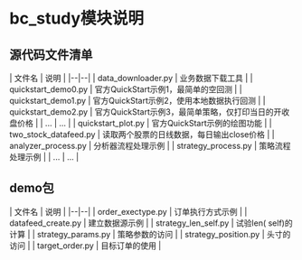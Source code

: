# bc_study模块说明

## 源代码文件清单

| 文件名 | 说明 | |--|--| | data_downloader.py | 业务数据下载工具 | | quickstart_demo0.py | 官方QuickStart示例1，最简单的空回测 | |
quickstart_demo1.py | 官方QuickStart示例2，使用本地数据执行回测 | | quickstart_demo2.py | 官方QuickStart示例3，最简单策略，仅打印当日的开收盘价格 | | ... |
... | | quickstart_plot.py | 官方QuickStart示例的绘图功能 | | two_stock_datafeed.py | 读取两个股票的日线数据，每日输出close价格 | |
analyzer_process.py | 分析器流程处理示例 | | strategy_process.py | 策略流程处理示例 | | ... | ... |

## demo包

| 文件名 | 说明 | |--|--| | order_exectype.py | 订单执行方式示例 | | datafeed_create.py | 建立数据源示例 | | strategy_len_self.py | 试验len(
self)的计算 | | strategy_params.py | 策略参数的访问 | | strategy_position.py | 头寸的访问 | | target_order.py | 目标订单的使用 |
